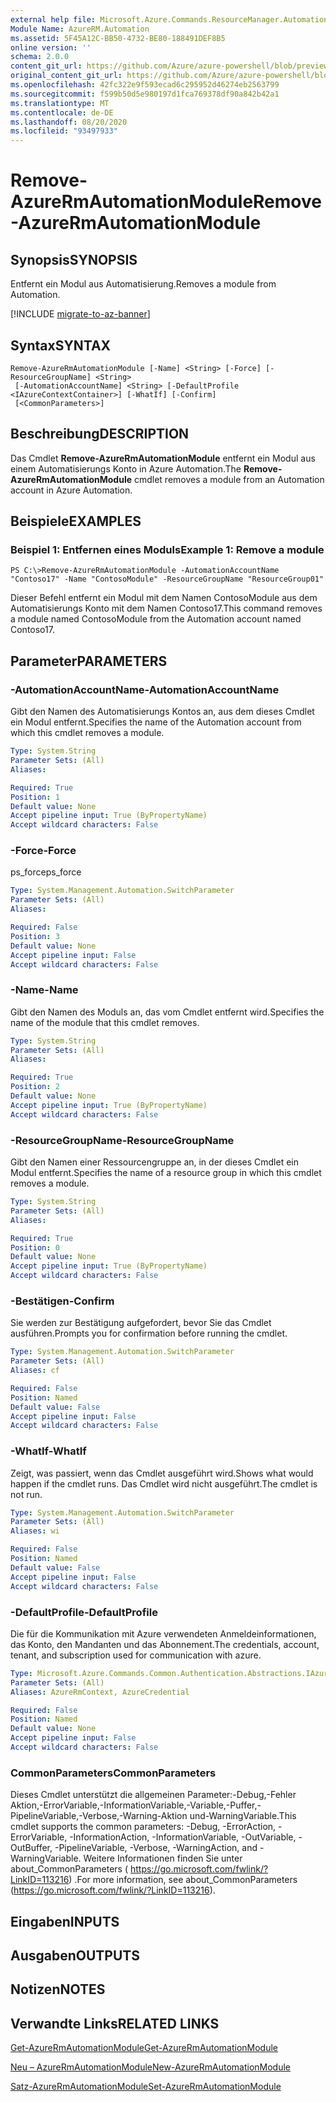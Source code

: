 ```yaml
---
external help file: Microsoft.Azure.Commands.ResourceManager.Automation.dll-Help.xml
Module Name: AzureRM.Automation
ms.assetid: 5F45A12C-BB50-4732-BE80-188491DEF8B5
online version: ''
schema: 2.0.0
content_git_url: https://github.com/Azure/azure-powershell/blob/preview/src/ResourceManager/Automation/Commands.Automation/help/Remove-AzureRmAutomationModule.md
original_content_git_url: https://github.com/Azure/azure-powershell/blob/preview/src/ResourceManager/Automation/Commands.Automation/help/Remove-AzureRmAutomationModule.md
ms.openlocfilehash: 42fc322e9f593ecad6c295952d46274eb2563799
ms.sourcegitcommit: f599b50d5e980197d1fca769378df90a842b42a1
ms.translationtype: MT
ms.contentlocale: de-DE
ms.lasthandoff: 08/20/2020
ms.locfileid: "93497933"
---
```

# <span data-ttu-id="56f5b-101">Remove-AzureRmAutomationModule</span><span class="sxs-lookup"><span data-stu-id="56f5b-101">Remove-AzureRmAutomationModule</span></span>

## <span data-ttu-id="56f5b-102">Synopsis</span><span class="sxs-lookup"><span data-stu-id="56f5b-102">SYNOPSIS</span></span>
<span data-ttu-id="56f5b-103">Entfernt ein Modul aus Automatisierung.</span><span class="sxs-lookup"><span data-stu-id="56f5b-103">Removes a module from Automation.</span></span>

[!INCLUDE [migrate-to-az-banner](../../includes/migrate-to-az-banner.md)]

## <span data-ttu-id="56f5b-104">Syntax</span><span class="sxs-lookup"><span data-stu-id="56f5b-104">SYNTAX</span></span>

```
Remove-AzureRmAutomationModule [-Name] <String> [-Force] [-ResourceGroupName] <String>
 [-AutomationAccountName] <String> [-DefaultProfile <IAzureContextContainer>] [-WhatIf] [-Confirm]
 [<CommonParameters>]
```

## <span data-ttu-id="56f5b-105">Beschreibung</span><span class="sxs-lookup"><span data-stu-id="56f5b-105">DESCRIPTION</span></span>
<span data-ttu-id="56f5b-106">Das Cmdlet **Remove-AzureRmAutomationModule** entfernt ein Modul aus einem Automatisierungs Konto in Azure Automation.</span><span class="sxs-lookup"><span data-stu-id="56f5b-106">The **Remove-AzureRmAutomationModule** cmdlet removes a module from an Automation account in Azure Automation.</span></span>

## <span data-ttu-id="56f5b-107">Beispiele</span><span class="sxs-lookup"><span data-stu-id="56f5b-107">EXAMPLES</span></span>

### <span data-ttu-id="56f5b-108">Beispiel 1: Entfernen eines Moduls</span><span class="sxs-lookup"><span data-stu-id="56f5b-108">Example 1: Remove a module</span></span>
```
PS C:\>Remove-AzureRmAutomationModule -AutomationAccountName "Contoso17" -Name "ContosoModule" -ResourceGroupName "ResourceGroup01"
```

<span data-ttu-id="56f5b-109">Dieser Befehl entfernt ein Modul mit dem Namen ContosoModule aus dem Automatisierungs Konto mit dem Namen Contoso17.</span><span class="sxs-lookup"><span data-stu-id="56f5b-109">This command removes a module named ContosoModule from the Automation account named Contoso17.</span></span>

## <span data-ttu-id="56f5b-110">Parameter</span><span class="sxs-lookup"><span data-stu-id="56f5b-110">PARAMETERS</span></span>

### <span data-ttu-id="56f5b-111">-AutomationAccountName</span><span class="sxs-lookup"><span data-stu-id="56f5b-111">-AutomationAccountName</span></span>
<span data-ttu-id="56f5b-112">Gibt den Namen des Automatisierungs Kontos an, aus dem dieses Cmdlet ein Modul entfernt.</span><span class="sxs-lookup"><span data-stu-id="56f5b-112">Specifies the name of the Automation account from which this cmdlet removes a module.</span></span>

```yaml
Type: System.String
Parameter Sets: (All)
Aliases: 

Required: True
Position: 1
Default value: None
Accept pipeline input: True (ByPropertyName)
Accept wildcard characters: False
```

### <span data-ttu-id="56f5b-113">-Force</span><span class="sxs-lookup"><span data-stu-id="56f5b-113">-Force</span></span>
<span data-ttu-id="56f5b-114">ps_force</span><span class="sxs-lookup"><span data-stu-id="56f5b-114">ps_force</span></span>

```yaml
Type: System.Management.Automation.SwitchParameter
Parameter Sets: (All)
Aliases: 

Required: False
Position: 3
Default value: None
Accept pipeline input: False
Accept wildcard characters: False
```

### <span data-ttu-id="56f5b-115">-Name</span><span class="sxs-lookup"><span data-stu-id="56f5b-115">-Name</span></span>
<span data-ttu-id="56f5b-116">Gibt den Namen des Moduls an, das vom Cmdlet entfernt wird.</span><span class="sxs-lookup"><span data-stu-id="56f5b-116">Specifies the name of the module that this cmdlet removes.</span></span>

```yaml
Type: System.String
Parameter Sets: (All)
Aliases: 

Required: True
Position: 2
Default value: None
Accept pipeline input: True (ByPropertyName)
Accept wildcard characters: False
```

### <span data-ttu-id="56f5b-117">-ResourceGroupName</span><span class="sxs-lookup"><span data-stu-id="56f5b-117">-ResourceGroupName</span></span>
<span data-ttu-id="56f5b-118">Gibt den Namen einer Ressourcengruppe an, in der dieses Cmdlet ein Modul entfernt.</span><span class="sxs-lookup"><span data-stu-id="56f5b-118">Specifies the name of a resource group in which this cmdlet removes a module.</span></span>

```yaml
Type: System.String
Parameter Sets: (All)
Aliases: 

Required: True
Position: 0
Default value: None
Accept pipeline input: True (ByPropertyName)
Accept wildcard characters: False
```

### <span data-ttu-id="56f5b-119">-Bestätigen</span><span class="sxs-lookup"><span data-stu-id="56f5b-119">-Confirm</span></span>
<span data-ttu-id="56f5b-120">Sie werden zur Bestätigung aufgefordert, bevor Sie das Cmdlet ausführen.</span><span class="sxs-lookup"><span data-stu-id="56f5b-120">Prompts you for confirmation before running the cmdlet.</span></span>

```yaml
Type: System.Management.Automation.SwitchParameter
Parameter Sets: (All)
Aliases: cf

Required: False
Position: Named
Default value: False
Accept pipeline input: False
Accept wildcard characters: False
```

### <span data-ttu-id="56f5b-121">-WhatIf</span><span class="sxs-lookup"><span data-stu-id="56f5b-121">-WhatIf</span></span>
<span data-ttu-id="56f5b-122">Zeigt, was passiert, wenn das Cmdlet ausgeführt wird.</span><span class="sxs-lookup"><span data-stu-id="56f5b-122">Shows what would happen if the cmdlet runs.</span></span>
<span data-ttu-id="56f5b-123">Das Cmdlet wird nicht ausgeführt.</span><span class="sxs-lookup"><span data-stu-id="56f5b-123">The cmdlet is not run.</span></span>

```yaml
Type: System.Management.Automation.SwitchParameter
Parameter Sets: (All)
Aliases: wi

Required: False
Position: Named
Default value: False
Accept pipeline input: False
Accept wildcard characters: False
```

### <span data-ttu-id="56f5b-124">-DefaultProfile</span><span class="sxs-lookup"><span data-stu-id="56f5b-124">-DefaultProfile</span></span>
<span data-ttu-id="56f5b-125">Die für die Kommunikation mit Azure verwendeten Anmeldeinformationen, das Konto, den Mandanten und das Abonnement.</span><span class="sxs-lookup"><span data-stu-id="56f5b-125">The credentials, account, tenant, and subscription used for communication with azure.</span></span>

```yaml
Type: Microsoft.Azure.Commands.Common.Authentication.Abstractions.IAzureContextContainer
Parameter Sets: (All)
Aliases: AzureRmContext, AzureCredential

Required: False
Position: Named
Default value: None
Accept pipeline input: False
Accept wildcard characters: False
```

### <span data-ttu-id="56f5b-126">CommonParameters</span><span class="sxs-lookup"><span data-stu-id="56f5b-126">CommonParameters</span></span>
<span data-ttu-id="56f5b-127">Dieses Cmdlet unterstützt die allgemeinen Parameter:-Debug,-Fehler Aktion,-ErrorVariable,-InformationVariable,-Variable,-Puffer,-PipelineVariable,-Verbose,-Warning-Aktion und-WarningVariable.</span><span class="sxs-lookup"><span data-stu-id="56f5b-127">This cmdlet supports the common parameters: -Debug, -ErrorAction, -ErrorVariable, -InformationAction, -InformationVariable, -OutVariable, -OutBuffer, -PipelineVariable, -Verbose, -WarningAction, and -WarningVariable.</span></span> <span data-ttu-id="56f5b-128">Weitere Informationen finden Sie unter about_CommonParameters ( https://go.microsoft.com/fwlink/?LinkID=113216) .</span><span class="sxs-lookup"><span data-stu-id="56f5b-128">For more information, see about_CommonParameters (https://go.microsoft.com/fwlink/?LinkID=113216).</span></span>

## <span data-ttu-id="56f5b-129">Eingaben</span><span class="sxs-lookup"><span data-stu-id="56f5b-129">INPUTS</span></span>

## <span data-ttu-id="56f5b-130">Ausgaben</span><span class="sxs-lookup"><span data-stu-id="56f5b-130">OUTPUTS</span></span>

## <span data-ttu-id="56f5b-131">Notizen</span><span class="sxs-lookup"><span data-stu-id="56f5b-131">NOTES</span></span>

## <span data-ttu-id="56f5b-132">Verwandte Links</span><span class="sxs-lookup"><span data-stu-id="56f5b-132">RELATED LINKS</span></span>

[<span data-ttu-id="56f5b-133">Get-AzureRmAutomationModule</span><span class="sxs-lookup"><span data-stu-id="56f5b-133">Get-AzureRmAutomationModule</span></span>](./Get-AzureRmAutomationModule.md)

[<span data-ttu-id="56f5b-134">Neu – AzureRmAutomationModule</span><span class="sxs-lookup"><span data-stu-id="56f5b-134">New-AzureRmAutomationModule</span></span>](./New-AzureRmAutomationModule.md)

[<span data-ttu-id="56f5b-135">Satz-AzureRmAutomationModule</span><span class="sxs-lookup"><span data-stu-id="56f5b-135">Set-AzureRmAutomationModule</span></span>](./Set-AzureRmAutomationModule.md)


